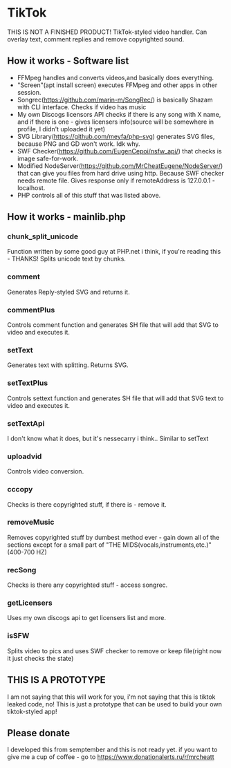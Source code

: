 # TikTok
THIS IS NOT A FINISHED PRODUCT! TikTok-styled video handler. Can overlay text, comment replies and remove copyrighted sound.
## How it works - Software list
- FFMpeg handles and converts videos,and basically does everything.
- "Screen"(apt install screen) executes FFMpeg and other apps in other session.
- Songrec(https://github.com/marin-m/SongRec/) is basically Shazam with CLI interface. Checks if video has music
- My own Discogs licensors API checks if there is any song with X name, and if there is one - gives licensers info(source will be somewhere in profile, I didn't uploaded it yet)
- SVG Library(https://github.com/meyfa/php-svg) generates SVG files, because PNG and GD won't work. Idk why.
- SWF Checker(https://github.com/EugenCepoi/nsfw_api/) that checks is image safe-for-work.
- Modified NodeServer(https://github.com/MrCheatEugene/NodeServer/) that can give you files from hard drive using http. Because SWF checker needs remote file. Gives response only if remoteAddress is 127.0.0.1 - localhost.
- PHP controls all of this stuff that was listed above.
## How it works - mainlib.php
### chunk_split_unicode 
Function written by some good guy at PHP.net i think, if you're reading this - THANKS! Splits unicode text by chunks.
### comment
Generates Reply-styled SVG and returns it.
### commentPlus
Controls comment function and generates SH file that will add that SVG to video and executes it.
### setText
Generates text with splitting. Returns SVG.
### setTextPlus
Controls settext function and generates SH file that will add that SVG text to video and executes it.
### setTextApi
I don't know what it does, but it's nessecarry i think.. Similar to setText
### uploadvid
Controls video conversion.
### cccopy
Checks is there copyrighted stuff, if there is - remove it.
### removeMusic
Removes copyrighted stuff by dumbest method ever - gain down all of the sections except for a small part of "THE MIDS(vocals,instruments,etc.)"(400-700 HZ)
### recSong  
Checks is there any copyrighted stuff - access songrec.
### getLicensers
Uses my own discogs api to get licensers list and more.
### isSFW
Splits video to pics and uses SWF checker to remove or keep file(right now it just checks the state)
## THIS IS A PROTOTYPE
I am not saying that this will work for you, i'm not saying that this is tiktok leaked code, no! This is just a prototype that can be used to build your own tiktok-styled app!

## Please donate
I developed this from semptember and this is not ready yet. if you want to give me a cup of coffee - go to https://www.donationalerts.ru/r/mrcheatt 
